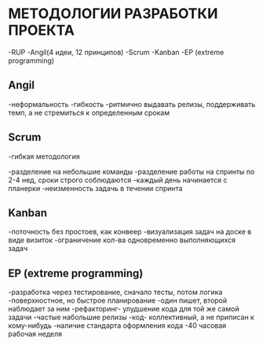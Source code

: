 
# МЕТОДОЛОГИИ РАЗРАБОТКИ ПРОЕКТА
-RUP
-Angil(4 идеи, 12 принципов)
-Scrum
-Kanban
-EP (extreme programming)

## Angil
-неформальность
-гибкость
-ритмично выдавать релизы, поддерживать темп, а не стремиться к определенным срокам

## Scrum
-гибкая методология

-разделение на небольшие команды
-разделение работы на спринты по 2-4 нед, сроки строго соблюдаются
-каждый день начинается с планерки
-неизменность задачь в течении спринта


## Kanban
-поточность без простоев, как конвеер
-визуализация задач на доске в виде визиток
-ограничение кол-ва одновременно выполняющихся задач


## EP (extreme programming)
-разработка через тестирование, сначало тесты, потом логика
-поверхностное, но быстрое планирование
-один пишет, второй наблюдает за ним
-рефакторинг- улудшение кода для той же самой задачи
-частые набольшие релизы
-код- коллективный, а не приписан к кому-нибудь
-наличие стандарта оформления кода
-40 часовая рабочая неделя







































 
